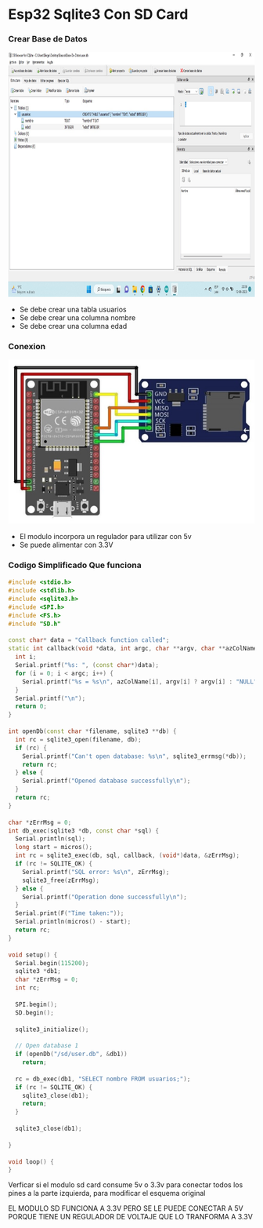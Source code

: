 # Esp32 Sqlite3 Con SD Card

### Crear Base de Datos
<img src="https://github.com/IDiegoUlises/Esp32-Sqlite3-Con-SD-Card/blob/main/images/Base-de-datos-size.jpg" width="1000" height="500" />

* Se debe crear una tabla usuarios
* Se debe crear una columna nombre
* Se debe crear una columna edad

### Conexion
<img src="https://github.com/IDiegoUlises/Esp32-Sqlite3-Con-SD-Card/blob/main/images/MicroSD-Con-SDCARD.jpg"  />

* El modulo incorpora un regulador para utilizar con 5v 
* Se puede alimentar con 3.3V

### Codigo Simplificado Que funciona
```c++
#include <stdio.h>
#include <stdlib.h>
#include <sqlite3.h>
#include <SPI.h>
#include <FS.h>
#include "SD.h"

const char* data = "Callback function called";
static int callback(void *data, int argc, char **argv, char **azColName) {
  int i;
  Serial.printf("%s: ", (const char*)data);
  for (i = 0; i < argc; i++) {
    Serial.printf("%s = %s\n", azColName[i], argv[i] ? argv[i] : "NULL");
  }
  Serial.printf("\n");
  return 0;
}

int openDb(const char *filename, sqlite3 **db) {
  int rc = sqlite3_open(filename, db);
  if (rc) {
    Serial.printf("Can't open database: %s\n", sqlite3_errmsg(*db));
    return rc;
  } else {
    Serial.printf("Opened database successfully\n");
  }
  return rc;
}

char *zErrMsg = 0;
int db_exec(sqlite3 *db, const char *sql) {
  Serial.println(sql);
  long start = micros();
  int rc = sqlite3_exec(db, sql, callback, (void*)data, &zErrMsg);
  if (rc != SQLITE_OK) {
    Serial.printf("SQL error: %s\n", zErrMsg);
    sqlite3_free(zErrMsg);
  } else {
    Serial.printf("Operation done successfully\n");
  }
  Serial.print(F("Time taken:"));
  Serial.println(micros() - start);
  return rc;
}

void setup() {
  Serial.begin(115200);
  sqlite3 *db1;
  char *zErrMsg = 0;
  int rc;

  SPI.begin();
  SD.begin();

  sqlite3_initialize();

  // Open database 1
  if (openDb("/sd/user.db", &db1))
    return;

  rc = db_exec(db1, "SELECT nombre FROM usuarios;");
  if (rc != SQLITE_OK) {
    sqlite3_close(db1);
    return;
  }

  sqlite3_close(db1);

}

void loop() {
}
```

Verficar si el modulo sd card consume 5v o 3.3v para conectar todos los pines a la parte izquierda, para modificar el esquema original

EL MODULO SD FUNCIONA A 3.3V PERO SE LE PUEDE CONECTAR A 5V PORQUE TIENE UN REGULADOR DE VOLTAJE QUE LO TRANFORMA A 3.3V
